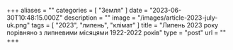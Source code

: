 +++
aliases = ""
categories = [ "Земля" ]
date = "2023-06-30T10:48:15.000Z"
description = ""
image = "/images/article-2023-july-uk.png"
tags = [ "2023", "липень", "клiмат" ]
title = "Липень 2023 року порівняно з липневими місяцями 1922-2022 років"
type = "post"
url = ""
+++



